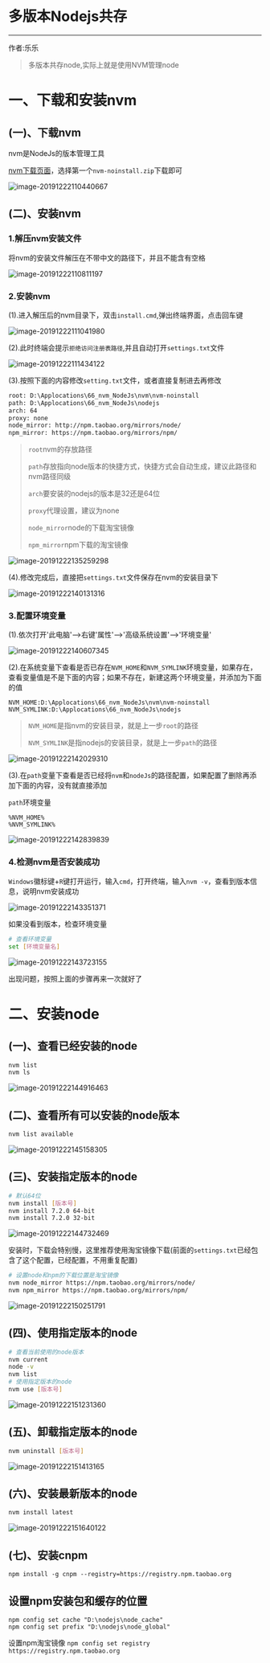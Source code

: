 # 多版本Nodejs共存
----
作者:乐乐

> 多版本共存node,实际上就是使用NVM管理node


# 一、下载和安装nvm

## (一)、下载nvm

nvm是NodeJs的版本管理工具

[nvm下载页面](https://github.com/coreybutler/nvm-windows/releases)，选择第一个`nvm-noinstall.zip`下载即可

![image-20191222110440667](Nodejs多版本共存.assets/image-20191222110440667.png)

## (二)、安装nvm

### 1.解压nvm安装文件

将nvm的安装文件解压在不带中文的路径下，并且不能含有空格

![image-20191222110811197](Nodejs多版本共存.assets/image-20191222110811197.png)

### 2.安装nvm

(1).进入解压后的nvm目录下，双击`install.cmd`,弹出终端界面，点击回车键

![image-20191222111041980](Nodejs多版本共存.assets/image-20191222111041980.png)

(2).此时终端会提示`拒绝访问注册表路径`,并且自动打开`settings.txt`文件

![image-20191222111434122](Nodejs多版本共存.assets/image-20191222111434122.png)

(3).按照下面的内容修改`setting.txt`文件，或者直接复制进去再修改

```txt
root: D:\Applocations\66_nvm_NodeJs\nvm\nvm-noinstall
path: D:\Applocations\66_nvm_NodeJs\nodejs
arch: 64
proxy: none
node_mirror: http://npm.taobao.org/mirrors/node/
npm_mirror: https://npm.taobao.org/mirrors/npm/
```

> `root`nvm的存放路径
>
> `path`存放指向node版本的快捷方式，快捷方式会自动生成，建议此路径和nvm路径同级
>
> `arch`要安装的nodejs的版本是32还是64位
>
> `proxy`代理设置，建议为none
>
> `node_mirror`node的下载淘宝镜像
>
> `npm_mirror`npm下载的淘宝镜像

![image-20191222135259298](Nodejs多版本共存.assets/image-20191222135259298.png)

(4).修改完成后，直接把`settings.txt`文件保存在nvm的安装目录下

![image-20191222140131316](Nodejs多版本共存.assets/image-20191222140131316.png)

### 3.配置环境变量

(1).依次打开'此电脑'-->右键'属性'-->'高级系统设置'-->'环境变量'

![image-20191222140607345](Nodejs多版本共存.assets/image-20191222140607345.png)

(2).在系统变量下查看是否已存在`NVM_HOME`和`NVM_SYMLINK`环境变量，如果存在，查看变量值是不是下面的内容；如果不存在，新建这两个环境变量，并添加为下面的值
```
NVM_HOME:D:\Applocations\66_nvm_NodeJs\nvm\nvm-noinstall
NVM_SYMLINK:D:\Applocations\66_nvm_NodeJs\nodejs
```

> `NVM_HOME`是指nvm的安装目录，就是上一步`root`的路径
>
> `NVM_SYMLINK`是指nodejs的安装目录，就是上一步`path`的路径

![image-20191222142029310](Nodejs多版本共存.assets/image-20191222142029310.png)

(3).在`path`变量下查看是否已经将`nvm`和`nodeJs`的路径配置，如果配置了删除再添加下面的内容，没有就直接添加

`path`环境变量

```
%NVM_HOME%
%NVM_SYMLINK%
```

![image-20191222142839839](Nodejs多版本共存.assets/image-20191222142839839.png)

### 4.检测nvm是否安装成功

`Windows`徽标键+`R`键打开运行，输入`cmd`，打开终端，输入`nvm -v`，查看到版本信息，说明nvm安装成功

![image-20191222143351371](Nodejs多版本共存.assets/image-20191222143351371.png)

如果没看到版本，检查环境变量

```bash
# 查看环境变量
set [环境变量名]
```

![image-20191222143723155](Nodejs多版本共存.assets/image-20191222143723155.png)

出现问题，按照上面的步骤再来一次就好了

# 二、安装node
## (一)、查看已经安装的node
```bash
nvm list
nvm ls
```

![image-20191222144916463](Nodejs多版本共存.assets/image-20191222144916463.png)

## (二)、查看所有可以安装的node版本
```bash
nvm list available
```

![image-20191222145158305](Nodejs多版本共存.assets/image-20191222145158305.png)

## (三)、安装指定版本的node
```bash
# 默认64位
nvm install [版本号]
nvm install 7.2.0 64-bit
nvm install 7.2.0 32-bit
```

![image-20191222144732469](Nodejs多版本共存.assets/image-20191222144732469.png)

安装时，下载会特别慢，这里推荐使用淘宝镜像下载(前面的`settings.txt`已经包含了这个配置，已经配置，不用重复配置)

```bash
# 设置node和npm的下载位置是淘宝镜像
nvm node_mirror https://npm.taobao.org/mirrors/node/
nvm npm_mirror https://npm.taobao.org/mirrors/npm/
```

![image-20191222150251791](Nodejs多版本共存.assets/image-20191222150251791.png)

## (四)、使用指定版本的node

```bash
# 查看当前使用的node版本
nvm current
node -v
nvm list
# 使用指定版本的node
nvm use [版本号]
```

![image-20191222151231360](Nodejs多版本共存.assets/image-20191222151231360.png)

## (五)、卸载指定版本的node

```bash
nvm uninstall [版本号]
```

![image-20191222151413165](Nodejs多版本共存.assets/image-20191222151413165.png)

## (六)、安装最新版本的node

```bash
nvm install latest
```

![image-20191222151640122](Nodejs多版本共存.assets/image-20191222151640122.png)

## (七)、安装cnpm

```
npm install -g cnpm --registry=https://registry.npm.taobao.org
```


## 设置npm安装包和缓存的位置

```
npm config set cache "D:\nodejs\node_cache"
npm config set prefix "D:\nodejs\node_global"
```


设置npm淘宝镜像
`npm config set registry https://registry.npm.taobao.org`

